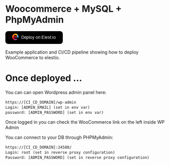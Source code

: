 # Woocommerce + MySQL + PhpMyAdmin 


<a href="https://dash.elest.io/deploy?source=cicd&social=dockerCompose&url=https://github.com/elestio-examples/woocommerce"><img src="deploy-on-elestio.png" alt="Deploy on Elest.io" width="180px" /></a>

Example application and CI/CD pipeline showing how to deploy WooCommerce to elestio.


# Once deployed ...

You can can open Wordpress admin panel here:

    https://[CI_CD_DOMAIN]/wp-admin
    Login: [ADMIN_EMAIL] (set in env var)
    password: [ADMIN_PASSWORD] (set in env var)

Once logged in you can check the WooCommerce link on the left inside WP Admin


You can connect to your DB through PHPMyAdmin:

    https://[CI_CD_DOMAIN]:24580/
    Login: root (set in reverse proxy configuration)
    Password: [ADMIN_PASSWORD] (set in reverse proxy configuration)
